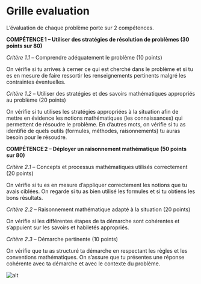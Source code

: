 # Grille evaluation

L’évaluation de chaque problème porte sur 2 compétences.

**COMPÉTENCE 1 – Utiliser des stratégies de résolution de problèmes (30 points sur 80)**

*Critère 1.1* – Comprendre adéquatement le problème (10 points)


On vérifie si tu arrives à cerner ce qui est cherché dans le problème et si tu es en mesure de faire ressortir les renseignements pertinents malgré les contraintes éventuelles. 



*Critère 1.2* – Utiliser des stratégies et des savoirs mathématiques appropriés au problème (20 points)


On vérifie si tu utilises les stratégies appropriées à la situation afin de mettre en évidence les notions mathématiques (les connaissances) qui permettent de résoudre le problème. En d’autres mots, on vérifie si tu as identifié de quels outils (formules, méthodes, raisonnements) tu auras besoin pour le résoudre.




**COMPÉTENCE 2 – Déployer un raisonnement mathématique (50 points sur 80)**



*Critère 2.1* – Concepts et processus mathématiques utilisés correctement (20 points)

On vérifie si tu es en mesure d’appliquer correctement les notions que tu avais ciblées. On regarde si tu as bien utilisé les formules et si tu obtiens les bons résultats.



*Critère 2.2* – Raisonnement mathématique adapté à la situation (20 points)

On vérifie si les différentes étapes de ta démarche sont cohérentes et s’appuient sur les savoirs et habiletés appropriés.



*Critère 2.3* – Démarche pertinente (10 points)

On vérifie que tu as structuré ta démarche en respectant les règles et les conventions mathématiques. On s’assure que tu présentes une réponse cohérente avec ta démarche et avec le contexte du problème.

![alt](https://challenge1.s3.amazonaws.com/a3f05adf-adc9-4f50-ad4b-8f35a547411d/etonge_Grille20deCC81valuation.jpg)
